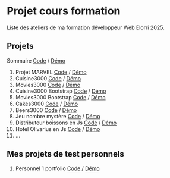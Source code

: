 # Projet cours formation

Liste des ateliers de ma formation développeur Web Elorri 2025.

## Projets
 Sommaire [Code](https://github.com/jeancode83/cours-ateliers-formation) / [Démo](https://jeancode83.github.io/cours-ateliers-formation)

1) Projet MARVEL [Code](https://github.com/jeancode83/cours-ateliers-formation/tree/main/projet_marvel) / [Démo](https://jeancode83.github.io/cours-ateliers-formation/projet_marvel)
2) Cuisine3000 [Code](https://github.com/jeancode83/cours-ateliers-formation/tree/main/cuisine3000) / [Démo](https://jeancode83.github.io/cours-ateliers-formation/cuisine3000)
3) Movies3000 [Code](https://github.com/jeancode83/cours-ateliers-formation/tree/main/movies3000) / [Démo](https://jeancode83.github.io/cours-ateliers-formation/movies3000)
4) Cuisine3000 Bootstrap [Code](https://github.com/jeancode83/cours-ateliers-formation/tree/main/cuisine3000Bootstrap) / [Démo](https://jeancode83.github.io/cours-ateliers-formation/cuisine3000Bootstrap)
5) Movies3000 Bootstrap [Code](https://github.com/jeancode83/cours-ateliers-formation/tree/main/movies3000Bootstrap) / [Démo](https://jeancode83.github.io/cours-ateliers-formation/movies3000Bootstrap)
6) Cakes3000 [Code](https://github.com/jeancode83/cours-ateliers-formation/tree/main/cakes3000) / [Démo](https://jeancode83.github.io/cours-ateliers-formation/cakes3000)
7) Beers3000 [Code](https://github.com/jeancode83/cours-ateliers-formation/tree/main/beers3000) / [Démo](https://jeancode83.github.io/cours-ateliers-formation/beers3000)
8) Jeu nombre mystère [Code](https://github.com/jeancode83/cours-ateliers-formation/tree/main/jeuDuNombreMystere) / [Démo](https://jeancode83.github.io/cours-ateliers-formation/jeuDuNombreMystere)  
9) Distributeur boissons en Js [Code](https://github.com/jeancode83/cours-ateliers-formation/tree/main/distriBoissonsJs) / [Démo](https://jeancode83.github.io/cours-ateliers-formation/distriBoissonsJs) 
10) Hotel Olivarius en Js [Code](https://github.com/jeancode83/cours-ateliers-formation/tree/main/hotel-js) / [Démo](https://jeancode83.github.io/cours-ateliers-formation/hotel-js)
11) ...


## Mes projets de test personnels
1) Personnel 1 portfolio [Code](https://github.com/jeancode83/cours-ateliers-formation/tree/main/perso-portfolio) / [Démo](https://jeancode83.github.io/cours-ateliers-formation/perso-portfolio)